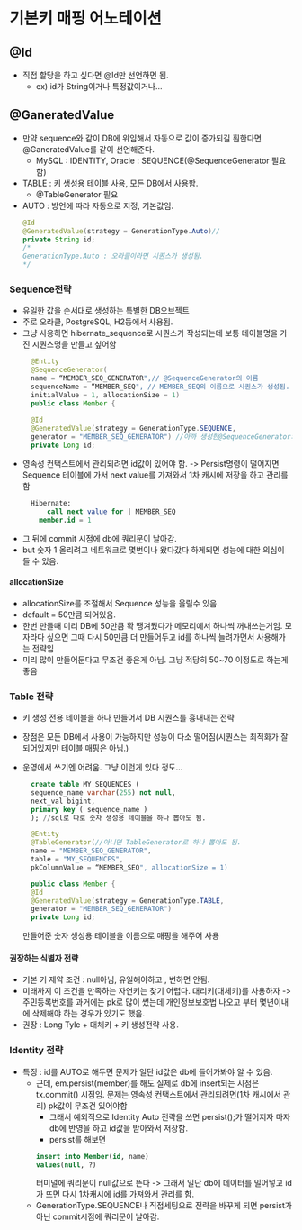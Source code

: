 # 기본키 매핑 어노테이션
## @Id
* 직접 할당을 하고 싶다면 @Id만 선언하면 됨.
  * ex) id가 String이거나 특정값이거나...


## @GaneratedValue
* 만약 sequence와 같이 DB에 위임해서 자동으로 값이 증가되길 훤한다면 @GaneratedValue를 같이 선언해준다.
  * MySQL : IDENTITY, Oracle : SEQUENCE(@SequenceGenerator 필요함)
* TABLE : 키 생성용 테이블 사용, 모든 DB에서 사용함.
  * @TableGenerator 필요
* AUTO : 방언에 따라 자동으로 지정, 기본값임.
    ```java
    @Id
    @GeneratedValue(strategy = GenerationType.Auto)//
    private String id;
  /*
  GenerationType.Auto : 오라클이라면 시퀀스가 생성됨.
  */
    ```
### Sequence전략
* 유일한 값을 순서대로 생성하는 특별한 DB오브젝트 
* 주로 오라클, PostgreSQL, H2등에서 사용됨.
* 그냥 사용하면 hibernate_sequence로 시퀀스가 작성되는데 보통 테이블명을 가진 시퀀스명을 만들고 싶어함
  ```java
    @Entity
    @SequenceGenerator(
    name = “MEMBER_SEQ_GENERATOR",// @SequenceGenerator의 이름
    sequenceName = “MEMBER_SEQ", // MEMBER_SEQ의 이름으로 시퀀스가 생성됨.
    initialValue = 1, allocationSize = 1)
    public class Member {
    
    @Id
    @GeneratedValue(strategy = GenerationType.SEQUENCE,
    generator = "MEMBER_SEQ_GENERATOR") //아까 생성한@SequenceGenerator의 이름을 매핑해준다.
    private Long id;
  ```
* 영속성 컨택스트에서 관리되려면 id값이 있어야 함. -> Persist명령이 떨어지면 Sequence 테이블에 가서 next value를 가져와서 1차 캐시에 저장을 하고 관리를 함
  ```sql
    Hibernate:
        call next value for | MEMBER_SEQ
      member.id = 1
  ```
* 그 뒤에 commit 시점에 db에 쿼리문이 날아감.
* but 숫자 1 올리려고 네트워크로 몇번이나 왔다갔다 하게되면 성능에 대한 의심이 들 수 있음.
#### allocationSize
  * allocationSize를 조절해서 Sequence 성능을 올릴수 있음.
  * default = 50만큼 되어있음.
  * 한번 만들때 미리 DB에 50만큼 확 땡겨뒀다가 메모리에서 하나씩 꺼내쓰는거임. 모자라다 싶으면 그때 다시 50만큼 더 만들어두고 id를 하나씩 늘려가면서 사용해가는 전략임
  * 미리 많이 만들어둔다고 무조건 좋은게 아님. 그냥 적당히 50~70 이정도로 하는게 좋음

  


### Table 전략
* 키 생성 전용 테이블을 하나 만들어서 DB 시퀀스를 흉내내는 전략
* 장점은 모든 DB에서 사용이 가능하지만 성능이 다소 떨어짐(시퀀스는 최적화가 잘 되어있지만 테이블 매핑은 아님.)
* 운영에서 쓰기엔 어려움. 그냥 이런게 있다 정도...

  ```sql
    create table MY_SEQUENCES (
    sequence_name varchar(255) not null,
    next_val bigint,
    primary key ( sequence_name )
    ); //sql로 따로 숫자 생성용 테이블을 하나 뽑아도 됨.
  ```
  ```java
    @Entity
    @TableGenerator(//아니면 TableGenerator로 하나 뽑아도 됨.
    name = "MEMBER_SEQ_GENERATOR",
    table = "MY_SEQUENCES",
    pkColumnValue = “MEMBER_SEQ", allocationSize = 1)
  
    public class Member {
    @Id
    @GeneratedValue(strategy = GenerationType.TABLE,
    generator = "MEMBER_SEQ_GENERATOR")
    private Long id;
  
    ```
    만들어준 숫자 생성용 테이블을 이름으로 매핑을 해주어 사용
 #### 권장하는 식별자 전략
*  기본 키 제약 조건 : null아님, 유일해야하고 , 변하면 안됨.
* 미래까지 이 조건을 만족하는 자연키는 찾기 어렵다. 대리키(대체키)를 사용하자 -> 주민등록번호를 과거에는 pk로 많이 썼는데 개인정보보호법 나오고 부터 몇년이내에 삭제해야 하는 경우가 있기도 했음.
* 권장 : Long Tyle + 대체키 + 키 생성전략 사용.


### Identity 전략
 * 특징 : id를 AUTO로 해두면 문제가 일단 id값은 db에 들어가봐야 알 수 있음.
   * 근데, em.persist(member)를 해도 실제로 db에 insert되는 시점은 tx.commit() 시점임. 문제는 영속성 컨택스트에서 관리되려면(1차 캐시에서 관리) pk값이 무조건 있어야함
     * 그래서 예외적으로 Identity Auto 전략을 쓰면 persist();가 떨어지자 마자 db에 반영을 하고 id값을 받아와서 저장함.
     * persist를 해보면
     ```sql
     insert into Member(id, name)
     values(null, ?)
      ```
     터미널에 쿼리문이 null값으로 뜬다 -> 그래서 일단 db에 데이터를 밀어넣고 id가 뜨면 다시 1차캐시에 id를 가져와서 관리를 함.
   * GenerationType.SEQUENCE나 직접세팅으로 전략을 바꾸게 되면 persist가 아닌 commit시점에 쿼리문이 날아감.
